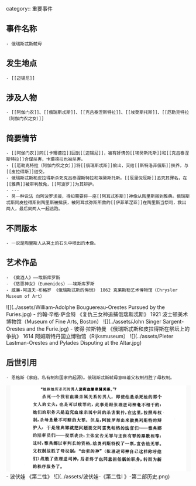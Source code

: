 category:: 重要事件
## 事件名称
	- 俄瑞斯忒斯弑母
## 发生地点
	- [[迈锡尼]]
## 涉及人物
	- [[阿伽门农]]、[[俄瑞斯忒斯]]、[[克吕泰涅斯特拉]]、[[埃癸斯托斯]]、[[厄勒克特拉（阿伽门农之女）]]
## 简要情节
	- [[阿伽门农]]同[[卡珊德拉]]回到[[迈锡尼]]，被有奸情的[[埃癸斯托斯]]和[[克吕泰涅斯特拉]]合谋杀害，卡珊德拉也被杀害。
	- [[厄勒克特拉（阿伽门农之女）]]将[[俄瑞斯忒斯]]偷出，交给[[斯特洛菲俄斯]]扶养，与[[皮拉得斯]]结交。
	- 俄瑞斯忒斯和皮拉得斯杀死克吕泰涅斯特拉和埃癸斯托斯。[[厄里倪厄斯]]追究其罪名，在[[雅典]]被审判赦免，[[阿波罗]]为其辩护。
	- ---
	- 另一种说法 向阿波罗求援，得知需要将一座[[阿耳忒弥斯]]神像从陶里斯搬到雅典。俄瑞斯忒斯同皮拉得斯到陶里斯被擒获，被阿耳忒弥斯所救的[[伊菲革涅亚]]在陶里斯当祭司，救出两人，最后同两人一起逃跑。
## 不同版本
	- 一说是陶里斯人从冥土的石头中喷出的木像。
## 艺术作品
	- 《奠酒人》——埃斯库罗斯
	- 《慈惠神女》（Eumenides）——埃斯库罗斯
	- 威廉-阿道夫·布格罗 《俄瑞斯忒斯的悔恨》 1862 克莱斯勒艺术博物馆（Chrysler Museum of Art）
 ![](../assets/William-Adolphe Bouguereau-Orestes Pursued by the Furies.jpg)
	- 约翰·辛格·萨金特 《复仇三女神追捕俄瑞斯忒斯》 1921 波士顿美术博物馆（Museum of Fine Arts, Boston）
 ![](../assets/John Singer Sargent-Orestes and the Furie.jpg)
	- 彼得·拉斯特曼 《俄瑞斯忒斯和皮拉得斯在祭坛上的争执》 1614 阿姆斯特丹国立博物馆（Rijksmuseum）
 ![](../assets/Pieter Lastman-Orestes and Pylades Disputing at the Altar.jpg)
## 后世引用
	- 恩格斯《家庭、私有制和国家的起源》。俄瑞斯忒斯弑母意味着父权制战胜了母权制。
 ![](../assets/恩格斯-《家庭、私有制和国家的起源》-P9.png)
	- 波伏娃 《第二性》
 ![](../assets/波伏娃-《第二性Ⅰ 》-第二部历史.png)

